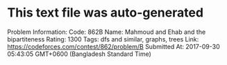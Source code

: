 # This text file was auto-generated

Problem Information:
Code: 862B
Name: Mahmoud and Ehab and the bipartiteness
Rating: 1300
Tags: dfs and similar, graphs, trees
Link: https://codeforces.com/contest/862/problem/B
Submitted At: 2017-09-30 05:43:05 GMT+0600 (Bangladesh Standard Time)